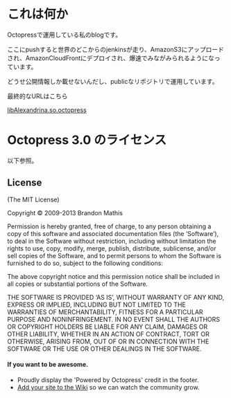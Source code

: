 # これは何か

Octopressで運用している私のblogです。

ここにpushすると世界のどこからのjenkinsが走り、AmazonS3にアップロードされ、AmazonCloudFrontにデプロイされ、爆速でみながみられるようになっています。

どうせ公開情報しか載せないんだし、publicなリポジトリで運用しています。

最終的なURLはこちら

[libAlexandrina.so.octopress](http://octopress.phalanxware.com/)

# Octopress 3.0 のライセンス

以下参照。

## License
(The MIT License)

Copyright © 2009-2013 Brandon Mathis

Permission is hereby granted, free of charge, to any person obtaining a copy of this software and associated documentation files (the ‘Software’), to deal in the Software without restriction, including without limitation the rights to use, copy, modify, merge, publish, distribute, sublicense, and/or sell copies of the Software, and to permit persons to whom the Software is furnished to do so, subject to the following conditions:

The above copyright notice and this permission notice shall be included in all copies or substantial portions of the Software.

THE SOFTWARE IS PROVIDED ‘AS IS’, WITHOUT WARRANTY OF ANY KIND, EXPRESS OR IMPLIED, INCLUDING BUT NOT LIMITED TO THE WARRANTIES OF MERCHANTABILITY, FITNESS FOR A PARTICULAR PURPOSE AND NONINFRINGEMENT. IN NO EVENT SHALL THE AUTHORS OR COPYRIGHT HOLDERS BE LIABLE FOR ANY CLAIM, DAMAGES OR OTHER LIABILITY, WHETHER IN AN ACTION OF CONTRACT, TORT OR OTHERWISE, ARISING FROM, OUT OF OR IN CONNECTION WITH THE SOFTWARE OR THE USE OR OTHER DEALINGS IN THE SOFTWARE.


#### If you want to be awesome.
- Proudly display the 'Powered by Octopress' credit in the footer.
- [Add your site to the Wiki](https://github.com/imathis/octopress/wiki/Octopress-Sites/_edit) so we can watch the community grow.

